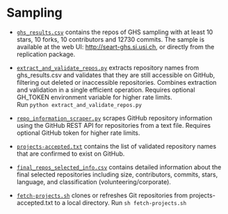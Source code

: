 # Sampling

* [`ghs_results.csv`](ghs_results.csv) contains the repos of GHS sampling with at least 10 stars, 10 forks, 10 contributors and 12730 commits.
The sample is available at the web UI: http://seart-ghs.si.usi.ch, or directly from the replication package.

* [`extract_and_validate_repos.py`](extract_and_validate_repos.py) extracts repository names from ghs_results.csv and validates that they are still accessible on GitHub, filtering out deleted or inaccessible repositories. Combines extraction and validation in a single efficient operation. Requires optional GH_TOKEN environment variable for higher rate limits.   
  Run `python extract_and_validate_repos.py`

* [`repo_information_scraper.py`](repo_information_scraper.py) scrapes GitHub repository information using the GitHub REST API for repositories from a text file. Requires optional GitHub token for higher rate limits.

* [`projects-accepted.txt`](projects-accepted.txt) contains the list of validated repository names that are confirmed to exist on GitHub.

* [`final_repos_selected_info.csv`](final_repos_selected_info.csv) contains detailed information about the final selected repositories including size, contributors, commits, stars, language, and classification (volunteering/corporate).

* [`fetch-projects.sh`](fetch-projects.sh) clones or refreshes Git repositories from projects-accepted.txt to a local directory.
  Run `sh fetch-projects.sh`
